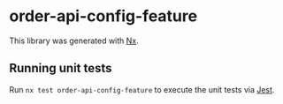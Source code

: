 # order-api-config-feature

This library was generated with [Nx](https://nx.dev).

## Running unit tests

Run `nx test order-api-config-feature` to execute the unit tests via [Jest](https://jestjs.io).
